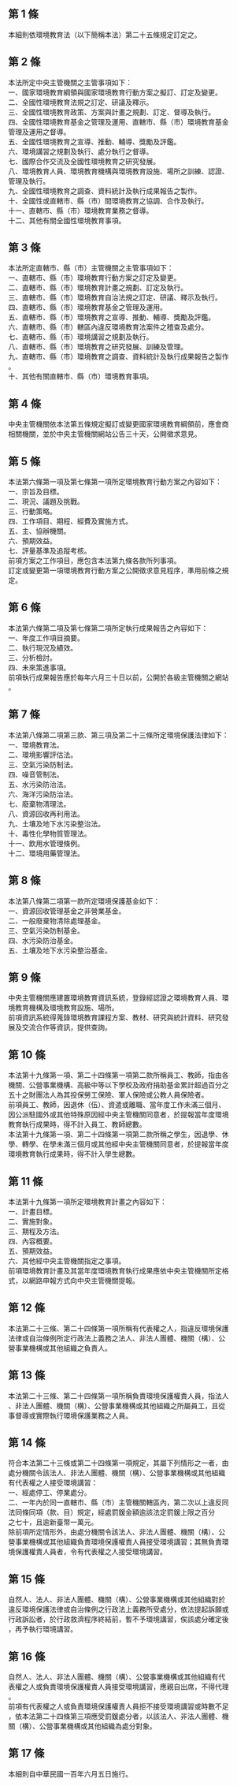 第 1 條
-------
本細則依環境教育法（以下簡稱本法）第二十五條規定訂定之。

第 2 條
-------
本法所定中央主管機關之主管事項如下：  
一、國家環境教育綱領與國家環境教育行動方案之擬訂、訂定及變更。  
二、全國性環境教育法規之訂定、研議及釋示。  
三、全國性環境教育政策、方案與計畫之規劃、訂定、督導及執行。  
四、全國性環境教育基金之管理及運用、直轄市、縣（市）環境教育基金  
    管理及運用之督導。  
五、全國性環境教育之宣導、推動、輔導、獎勵及評鑑。  
六、環境講習之規劃及執行、處分執行之督導。  
七、國際合作交流及全國性環境教育之研究發展。  
八、環境教育人員、環境教育機構與環境教育設施、場所之訓練、認證、  
    管理及執行。  
九、全國性環境教育之調查、資料統計及執行成果報告之製作。  
十、全國性或直轄市、縣（市）間環境教育之協調、合作及執行。  
十一、直轄市、縣（市）環境教育業務之督導。  
十二、其他有關全國性環境教育事項。

第 3 條
-------
本法所定直轄市、縣（市）主管機關之主管事項如下：  
一、直轄市、縣（市）環境教育行動方案之訂定及變更。  
二、直轄市、縣（市）環境教育計畫之規劃、訂定及執行。  
三、直轄市、縣（市）環境教育自治法規之訂定、研議、釋示及執行。  
四、直轄市、縣（市）環境教育基金之管理及運用。  
五、直轄市、縣（市）環境教育之宣導、推動、輔導、獎勵及評鑑。  
六、直轄市、縣（市）轄區內違反環境教育法案件之稽查及處分。  
七、直轄市、縣（市）環境講習之規劃及執行。  
八、直轄市、縣（市）環境教育之研究發展、訓練及管理。  
九、直轄市、縣（市）環境教育之調查、資料統計及執行成果報告之製作  
    。  
十、其他有關直轄市、縣（市）環境教育事項。

第 4 條
-------
中央主管機關依本法第五條規定擬訂或變更國家環境教育綱領前，應會商  
相關機關，並於中央主管機關網站公告三十天，公開徵求意見。

第 5 條
-------
本法第六條第一項及第七條第一項所定環境教育行動方案之內容如下：  
一、宗旨及目標。  
二、現況、議題及挑戰。  
三、行動策略。  
四、工作項目、期程、經費及實施方式。  
五、主、協辦機關。  
六、預期效益。  
七、評量基準及追蹤考核。  
前項方案之工作項目，應包含本法第九條各款所列事項。  
訂定或變更第一項環境教育行動方案之公開徵求意見程序，準用前條之規  
定。

第 6 條
-------
本法第六條第二項及第七條第二項所定執行成果報告之內容如下：  
一、年度工作項目摘要。  
二、執行現況及績效。  
三、分析檢討。  
四、未來策進事項。  
前項執行成果報告應於每年六月三十日以前，公開於各級主管機關之網站  
。

第 7 條
-------
本法第八條第二項第三款、第三項及第二十三條所定環境保護法律如下：  
一、環境教育法。  
二、環境影響評估法。  
三、空氣污染防制法。  
四、噪音管制法。  
五、水污染防治法。  
六、海洋污染防治法。  
七、廢棄物清理法。  
八、資源回收再利用法。  
九、土壤及地下水污染整治法。  
十、毒性化學物質管理法。  
十一、飲用水管理條例。  
十二、環境用藥管理法。

第 8 條
-------
本法第八條第二項第一款所定環境保護基金如下：  
一、資源回收管理基金之非營業基金。  
二、一般廢棄物清除處理基金。  
三、空氣污染防制基金。  
四、水污染防治基金。  
五、土壤及地下水污染整治基金。

第 9 條
-------
中央主管機關應建置環境教育資訊系統，登錄經認證之環境教育人員、環  
境教育機構及環境教育設施、場所。  
前項資訊系統得蒐錄環境教育課程方案、教材、研究與統計資料、研究發  
展及交流合作等資訊，提供查詢。

第 10 條
--------
本法第十九條第一項、第二十四條第一項第二款所稱員工、教師，指由各  
機關、公營事業機構、高級中等以下學校及政府捐助基金累計超過百分之  
五十之財團法人為其投保勞工保險、軍人保險或公教人員保險者。  
前項員工、教師，因退休（伍）、資遣或離職、當年度工作未滿三個月、  
因公派駐國外或其他特殊原因經中央主管機關同意者，於提報當年度環境  
教育執行成果時，得不計入員工、教師總數。  
本法第十九條第一項、第二十四條第一項第二款所稱之學生，因退學、休  
學、轉學、在學未滿三個月或其他經中央主管機關同意者，於提報當年度  
環境教育執行成果時，得不計入學生總數。

第 11 條
--------
本法第十九條第一項所定環境教育計畫之內容如下：  
一、計畫目標。  
二、實施對象。  
三、期程及方法。  
四、內容概要。  
五、預期效益。  
六、其他經中央主管機關指定之事項。  
前項環境教育計畫及其當年度環境教育執行成果應依中央主管機關所定格  
式，以網路申報方式向中央主管機關提報。

第 12 條
--------
本法第二十三條、第二十四條第一項所稱有代表權之人，指違反環境保護  
法律或自治條例所定行政法上義務之法人、非法人團體、機關（構）、公  
營事業機構或其他組織之負責人。

第 13 條
--------
本法第二十三條、第二十四條第一項所稱負責環境保護權責人員，指法人  
、非法人團體、機關（構）、公營事業機構或其他組織之所屬員工，且從  
事督導或實際執行環境保護業務之人員。

第 14 條
--------
符合本法第二十三條或第二十四條第一項規定，其屬下列情形之一者，由  
處分機關令該法人、非法人團體、機關（構）、公營事業機構或其他組織  
有代表權之人接受環境講習：  
一、經處停工、停業處分。  
二、一年內於同一直轄市、縣（市）主管機關轄區內，第二次以上違反同  
    法同條同項（款、目）規定，經處罰鍰金額逾該法定罰鍰上限之百分  
    之七十，且逾新臺幣一萬元。  
除前項所定情形外，由處分機關令該法人、非法人團體、機關（構）、公  
營事業機構或其他組織負責環境保護權責人員接受環境講習；其無負責環  
境保護權責人員者，令有代表權之人接受環境講習。

第 15 條
--------
自然人、法人、非法人團體、機關（構）、公營事業機構或其他組織對於  
違反環境保護法律或自治條例之行政法上義務所受處分，依法提起訴願或  
行政訴訟者，於行政救濟程序終結前，暫不予環境講習，俟該處分確定後  
，再予執行環境講習。

第 16 條
--------
自然人、法人、非法人團體、機關（構）、公營事業機構或其他組織有代  
表權之人或負責環境保護權責人員接受環境講習，應親自出席，不得代理  
。  
前項有代表權之人或負責環境保護權責人員拒不接受環境講習或時數不足  
，依本法第二十四條第三項應受罰鍰處分者，以該法人、非法人團體、機  
關（構）、公營事業機構或其他組織為處分對象。

第 17 條
--------
本細則自中華民國一百年六月五日施行。


